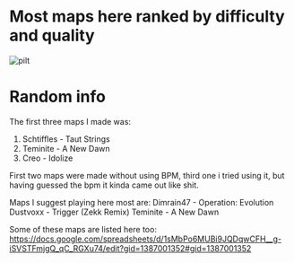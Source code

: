 # Most maps here ranked by difficulty and quality
![pilt](https://github.com/user-attachments/assets/aefdd7b8-e996-4b40-9907-010444f105cf)

# Random info
The first three maps I made was:
1. Schtiffles - Taut Strings
2. Teminite - A New Dawn
3. Creo - Idolize

First two maps were made without using BPM, third one i tried using it, but having guessed the bpm it kinda came out like shit.

Maps I suggest playing here most are:
Dimrain47 - Operation: Evolution
Dustvoxx - Trigger (Zekk Remix)
Teminite - A New Dawn

Some of these maps are listed here too: https://docs.google.com/spreadsheets/d/1sMbPo6MUBi9JQDqwCFH__g-iSVSTFmjgQ_qC_RGXu74/edit?gid=1387001352#gid=1387001352
